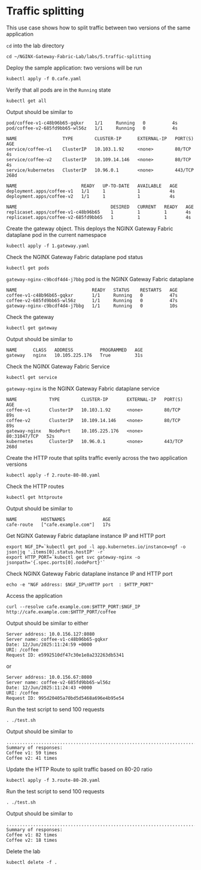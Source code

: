 # Traffic splitting

This use case shows how to split traffic between two versions of the same application

`cd` into the lab directory
```code
cd ~/NGINX-Gateway-Fabric-Lab/labs/5.traffic-splitting
```

Deploy the sample application: two versions will be run
```code
kubectl apply -f 0.cafe.yaml
```

Verify that all pods are in the `Running` state

```code
kubectl get all
```

Output should be similar to

```code
pod/coffee-v1-c48b96b65-gqkxr    1/1     Running   0          4s
pod/coffee-v2-685fd9bb65-wl56z   1/1     Running   0          4s

NAME                 TYPE        CLUSTER-IP      EXTERNAL-IP   PORT(S)   AGE
service/coffee-v1    ClusterIP   10.103.1.92     <none>        80/TCP    4s
service/coffee-v2    ClusterIP   10.109.14.146   <none>        80/TCP    4s
service/kubernetes   ClusterIP   10.96.0.1       <none>        443/TCP   268d

NAME                        READY   UP-TO-DATE   AVAILABLE   AGE
deployment.apps/coffee-v1   1/1     1            1           4s
deployment.apps/coffee-v2   1/1     1            1           4s

NAME                                   DESIRED   CURRENT   READY   AGE
replicaset.apps/coffee-v1-c48b96b65    1         1         1       4s
replicaset.apps/coffee-v2-685fd9bb65   1         1         1       4s
```

Create the gateway object. This deploys the NGINX Gateway Fabric dataplane pod in the current namespace
```code
kubectl apply -f 1.gateway.yaml
```

Check the NGINX Gateway Fabric dataplane pod status
```
kubectl get pods
```

`gateway-nginx-c9bcdf4d4-j7bbg` pod is the NGINX Gateway Fabric dataplane
```
NAME                            READY   STATUS    RESTARTS   AGE
coffee-v1-c48b96b65-gqkxr       1/1     Running   0          47s
coffee-v2-685fd9bb65-wl56z      1/1     Running   0          47s
gateway-nginx-c9bcdf4d4-j7bbg   1/1     Running   0          10s
```

Check the gateway
```code
kubectl get gateway
```

Output should be similar to
```code
NAME      CLASS   ADDRESS          PROGRAMMED   AGE
gateway   nginx   10.105.225.176   True         31s
```

Check the NGINX Gateway Fabric Service
```code
kubectl get service
```

`gateway-nginx` is the NGINX Gateway Fabric dataplane service
```code
NAME            TYPE        CLUSTER-IP       EXTERNAL-IP   PORT(S)        AGE
coffee-v1       ClusterIP   10.103.1.92      <none>        80/TCP         89s
coffee-v2       ClusterIP   10.109.14.146    <none>        80/TCP         89s
gateway-nginx   NodePort    10.105.225.176   <none>        80:31047/TCP   52s
kubernetes      ClusterIP   10.96.0.1        <none>        443/TCP        268d
```

Create the HTTP route that splits traffic evenly across the two application versions
```code
kubectl apply -f 2.route-80-80.yaml
```

Check the HTTP routes
```code
kubectl get httproute
```

Output should be similar to
```code
NAME         HOSTNAMES              AGE
cafe-route   ["cafe.example.com"]   17s
```

Get NGINX Gateway Fabric dataplane instance IP and HTTP port
```code
export NGF_IP=`kubectl get pod -l app.kubernetes.io/instance=ngf -o json|jq '.items[0].status.hostIP' -r`
export HTTP_PORT=`kubectl get svc gateway-nginx -o jsonpath='{.spec.ports[0].nodePort}'`
```

Check NGINX Gateway Fabric dataplane instance IP and HTTP port
```code
echo -e "NGF address: $NGF_IP\nHTTP port  : $HTTP_PORT"
```

Access the application
```code
curl --resolve cafe.example.com:$HTTP_PORT:$NGF_IP http://cafe.example.com:$HTTP_PORT/coffee
```

Output should be similar to either
```code
Server address: 10.0.156.127:8080
Server name: coffee-v1-c48b96b65-gqkxr
Date: 12/Jun/2025:11:24:59 +0000
URI: /coffee
Request ID: e5992510df47c30e1e8a232263db5341
```

or

```code
Server address: 10.0.156.67:8080
Server name: coffee-v2-685fd9bb65-wl56z
Date: 12/Jun/2025:11:24:43 +0000
URI: /coffee
Request ID: 995d20405a70bd5d5468a696e4b95e54
```

Run the test script to send 100 requests
```code
. ./test.sh
```

Output should be similar to
```code
....................................................................................................
Summary of responses:
Coffee v1: 59 times
Coffee v2: 41 times
```

Update the HTTP Route to split traffic based on 80-20 ratio
```code
kubectl apply -f 3.route-80-20.yaml
```

Run the test script to send 100 requests
```code
. ./test.sh
```

Output should be similar to
```code
....................................................................................................
Summary of responses:
Coffee v1: 82 times
Coffee v2: 18 times
```

Delete the lab

```code
kubectl delete -f .
```
